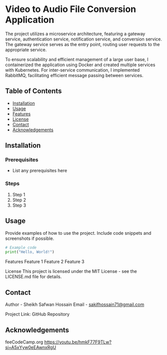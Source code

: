 # Video to Audio File Conversion Application

The project utilizes a microservice architecture, featuring a gateway service, authentication service, notification service, and conversion service. The gateway service serves as the entry point, routing user requests to the appropriate service.

To ensure scalability and efficient management of a large user base, I containerized the application using Docker and created multiple services with Kubernetes. For inter-service communication, I implemented RabbitMQ, facilitating efficient message passing between services.

## Table of Contents
- [Installation](#installation)
- [Usage](#usage)
- [Features](#features)
- [License](#license)
- [Contact](#contact)
- [Acknowledgements](#acknowledgements)

## Installation

### Prerequisites
- List any prerequisites here

### Steps
1. Step 1
2. Step 2
3. Step 3

## Usage

Provide examples of how to use the project. Include code snippets and screenshots if possible.

```python
# Example code
print("Hello, World!")
```

Features
Feature 1
Feature 2
Feature 3

License
This project is licensed under the MIT License - see the LICENSE.md file for details.

## Contact
Author - Sheikh Safwan Hossain
Email - sakifhossain71@gmail.com

Project Link: GitHub Repository

## Acknowledgements
feeCodeCamp.org
https://youtu.be/hmkF77F9TLw?si=A5xYyw0eEAwnxRgU

